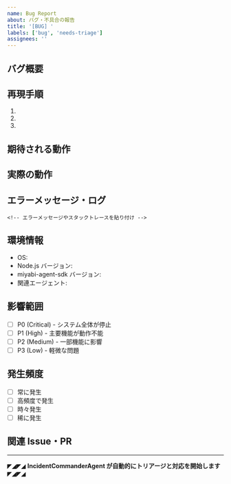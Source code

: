 ```yaml
---
name: Bug Report
about: バグ・不具合の報告
title: '[BUG] '
labels: ['bug', 'needs-triage']
assignees: ''
---
```


## バグ概要

<!-- バグの簡潔な説明 -->

## 再現手順

1.
2.
3.

## 期待される動作

<!-- 本来どのように動作すべきか -->

## 実際の動作

<!-- 実際にどのような動作が発生したか -->

## エラーメッセージ・ログ

```
<!-- エラーメッセージやスタックトレースを貼り付け -->
```

## 環境情報

- OS:
- Node.js バージョン:
- miyabi-agent-sdk バージョン:
- 関連エージェント:

## 影響範囲

- [ ] P0 (Critical) - システム全体が停止
- [ ] P1 (High) - 主要機能が動作不能
- [ ] P2 (Medium) - 一部機能に影響
- [ ] P3 (Low) - 軽微な問題

## 発生頻度

- [ ] 常に発生
- [ ] 高頻度で発生
- [ ] 時々発生
- [ ] 稀に発生

## 関連 Issue・PR

<!-- 関連する Issue や PR があれば記載 -->

---

◤◢◤◢ **IncidentCommanderAgent が自動的にトリアージと対応を開始します** ◤◢◤◢
